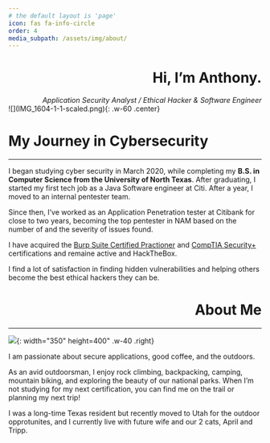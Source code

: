 ```yaml
---
# the default layout is 'page'
icon: fas fa-info-circle
order: 4
media_subpath: /assets/img/about/
---
```


<div style="text-align: right;">
  <h1>Hi, I’m Anthony.</h1>
  <em>Application Security Analyst / Ethical Hacker & Software Engineer</em>
</div>
![](IMG_1604-1-1-scaled.png){: .w-60 .center}

# My Journey in Cybersecurity

----

I began studying cyber security in March 2020, while completing my **B.S. in Computer Science from the University of North Texas**. After graduating, I started my first tech job as a Java Software engineer at Citi. After a year, I moved to an internal pentester team.

Since then, I’ve worked as an Application Penetration tester at Citibank for close to two years, becoming the top pentester in NAM based on the number of and the severity of issues found.  

I have acquired the [Burp Suite Certified Practioner](https://portswigger.net/web-security/e/c/403e04ff75c79d49) and [CompTIA Security+](https://www.credly.com/badges/de5e7090-bd2f-4e86-9a89-b793d9234ed9?source=linked_in_profile) certifications and remaine active and HackTheBox.  

I find a lot of satisfaction in finding hidden vulnerabilities and helping others become the best ethical hackers they can be. 

<div style="text-align: right;">
  <h1>About Me</h1>
</div>

---

![](IMG_2124.JPG){: width="350" height=400" .w-40 .right}

I am passionate about secure applications, good coffee, and the outdoors.

As an avid outdoorsman, I enjoy rock climbing, backpacking, camping, mountain biking, and exploring the beauty of our national parks. When I’m not studying for my next certification, you can find me on the trail or planning my next trip!

I was a long-time Texas resident but recently moved to Utah for the outdoor opprotunites, and I currently live with future wife and our 2 cats, April and Tripp. 
